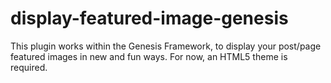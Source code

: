 display-featured-image-genesis
==============================

This plugin works within the Genesis Framework, to display your post/page featured images in new and fun ways. For now, an HTML5 theme is required.
